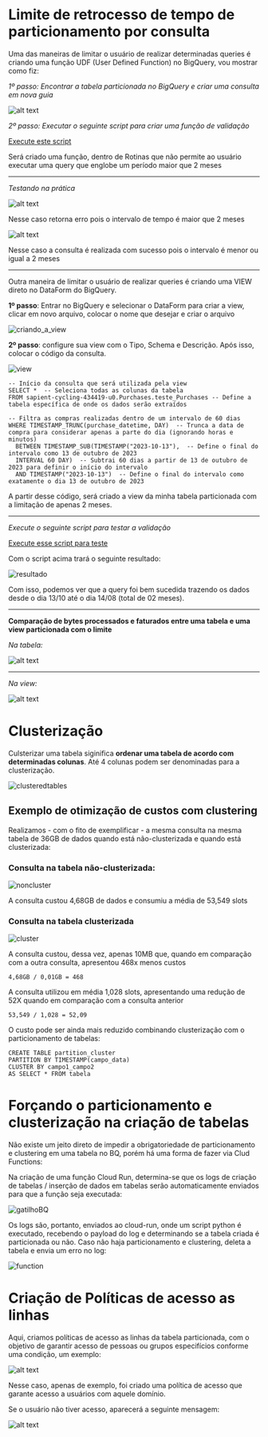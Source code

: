 # Limite de retrocesso de tempo de particionamento por consulta

Uma das maneiras de limitar o usuário de realizar determinadas queries é criando uma função UDF (User Defined Function) no BigQuery, vou mostrar como fiz:

*1º passo: Encontrar a tabela particionada no BigQuery e criar uma consulta em nova guia*

![alt text](/Sprints/SP02-1410/Julio/Img/limite_query01.png)

*2º passo: Executar o seguinte script para criar uma função de validação*

[Execute este script](/Sprints/SP02-1410/Julio/Script/UDF.sql)

Será criado uma função, dentro de Rotinas que não permite ao usuário executar uma query que englobe um período maior que 2 meses

---------------------------------------------------------------------------------------------------

*Testando na prática*

![alt text](/Sprints/SP02-1410/Julio/Img/printErroQuery.png)

Nesse caso retorna erro pois o intervalo de tempo é maior que 2 meses

![alt text](/Sprints/SP02-1410/Julio/Img/PrintCertoQuery.png)

Nesse caso a consulta é realizada com sucesso pois o intervalo é menor ou igual a 2 meses

---------------------------------------------------------------------------------------------------


Outra maneira de limitar o usuário de realizar queries é criando uma VIEW direto no DataForm do BigQuery.

**1º passo**: Entrar no BigQuery e selecionar o DataForm para criar a view, clicar em novo arquivo, colocar o nome que desejar e criar o arquivo

![criando_a_view](leticia/img/criacao_da_view.jpg)

**2º passo**: configure sua view com o Tipo, Schema e Descrição. Após isso, colocar o código da consulta. 

![view](leticia/img/view.jpg)

```
-- Início da consulta que será utilizada pela view
SELECT *  -- Seleciona todas as colunas da tabela
FROM sapient-cycling-434419-u0.Purchases.teste_Purchases -- Define a tabela específica de onde os dados serão extraídos

-- Filtra as compras realizadas dentro de um intervalo de 60 dias
WHERE TIMESTAMP_TRUNC(purchase_datetime, DAY)  -- Trunca a data de compra para considerar apenas a parte do dia (ignorando horas e minutos)
  BETWEEN TIMESTAMP_SUB(TIMESTAMP("2023-10-13"),  -- Define o final do intervalo como 13 de outubro de 2023
  INTERVAL 60 DAY)  -- Subtrai 60 dias a partir de 13 de outubro de 2023 para definir o início do intervalo
  AND TIMESTAMP("2023-10-13")  -- Define o final do intervalo como exatamente o dia 13 de outubro de 2023

```

A partir desse código, será criado a view da minha tabela particionada com a limitação de apenas 2 meses.

---------------------------------------------------------------------------------------------------

*Execute o seguinte script para testar a validação*

[Execute esse script para teste](leticia/script/query.sql)

Com o script acima trará o seguinte resultado:

![resultado](leticia/img/resultado.jpg)

Com isso, podemos ver que a query foi bem sucedida trazendo os dados desde o dia 13/10 até o dia 14/08 (total de 02 meses).

---------------------------------------------------------------------------------------------------

**Comparação de bytes processados e faturados entre uma tabela e uma view particionada com o limite**

*Na tabela:*

![alt text](/Sprints/SP02-1410/Julio/Img/BytesTabela.png)

---------------------------------------------------------------------------------------------------

*Na view:*

![alt text](/Sprints/SP02-1410/Julio/Img/BytesView.png)

# Clusterização
Culsterizar uma tabela siginifica **ordenar uma tabela de acordo com determinadas colunas**. Até 4 colunas podem ser denominadas para a clusterização.

![clusteredtables](./Gabriel/img/clusteredtables.png)

## Exemplo de otimização de custos com clustering
Realizamos - com o fito de exemplificar - a mesma consulta na mesma tabela de 36GB de dados quando está não-clusterizada e quando está clusterizada:

### Consulta na tabela não-clusterizada:
![noncluster](./Gabriel/img/noncluster.png)

A consulta custou 4,68GB de dados e consumiu a média de 53,549 slots

### Consulta na tabela clusterizada

![cluster](./Gabriel/img/cluster.png)

A consulta custou, dessa vez, apenas 10MB que, quando em comparação com a outra consulta, apresentou 468x menos custos

    4,68GB / 0,01GB = 468

A consulta utilizou em média 1,028 slots, apresentando uma redução de 52X quando em comparação com a consulta anterior

    53,549 / 1,028 = 52,09

O custo pode ser ainda mais reduzido combinando clusterização com o particionamento de tabelas:

```
CREATE TABLE partition_cluster
PARTITION BY TIMESTAMP(campo_data)
CLUSTER BY campo1_campo2
AS SELECT * FROM tabela
```

# Forçando o particionamento e clusterização na criação de tabelas
Não existe um jeito direto de impedir a obrigatoriedade de particionamento e clustering em uma tabela no BQ, porém há uma forma de fazer via Clud Functions:

Na criação de uma função Cloud Run, determina-se que os logs de criação de tabelas / inserção de dados em tabelas serão automaticamente enviados para que a função seja executada:

![gatilhoBQ](./Gabriel/img/gatilhoBQ.png)

Os logs são, portanto, enviados ao cloud-run, onde um script python é executado, recebendo o payload do log e determinando se a tabela criada é particionada ou não. Caso não haja particionamento e clustering, deleta a tabela e envia um erro no log: 

![function](./Gabriel/img/function.png)

# Criação de Políticas de acesso as linhas

Aqui, criamos políticas de acesso as linhas da tabela particionada, com o objetivo de garantir acesso
de pessoas ou grupos especifícios conforme uma condição, um exemplo:

![alt text](/Sprints/SP02-1410/Julio/Img/Criacao_Politica_Acesso.png)

Nesse caso, apenas de exemplo, foi criado uma política de acesso que garante acesso a usuários com aquele domínio.

Se o usuário não tiver acesso, aparecerá a seguinte mensagem:

![alt text](/Sprints/SP02-1410/Julio/Img/Msg_Erro_Acesso.png)



